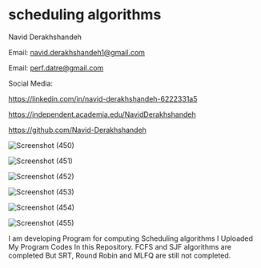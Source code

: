 # scheduling algorithms

 Navid Derakhshandeh
 
Email: navid.derakhshandeh1@gmail.com

Email: perf.datre@gmail.com

Social Media:

https://linkedin.com/in/navid-derakhshandeh-6222331a5

https://independent.academia.edu/NavidDerakhshandeh

https://github.com/Navid-Derakhshandeh

![Screenshot (450)](https://github.com/Navid-Derakhshandeh/scheduling-algorithms/assets/111235264/d109d297-67db-4b2a-a794-0d244fe0c321)

![Screenshot (451)](https://github.com/Navid-Derakhshandeh/scheduling-algorithms/assets/111235264/f74fd4d5-571d-4116-8425-e715b40d1113)

![Screenshot (452)](https://github.com/Navid-Derakhshandeh/scheduling-algorithms/assets/111235264/204be0fb-ee4f-40db-99f8-f0f773bc9f6f)

![Screenshot (453)](https://github.com/Navid-Derakhshandeh/scheduling-algorithms/assets/111235264/d48e6703-8558-4180-875a-a14867d31e8c)

![Screenshot (454)](https://github.com/Navid-Derakhshandeh/scheduling-algorithms/assets/111235264/545da9b1-03c0-4dd8-b9d6-935e9fa98337)

![Screenshot (455)](https://github.com/Navid-Derakhshandeh/scheduling-algorithms/assets/111235264/16b22939-0332-4b46-9bce-d0800c9cae50)

I am developing Program for computing Scheduling algorithms I Uploaded My Program Codes In this Repository. FCFS and SJF algorithms are completed But SRT, Round Robin and MLFQ are still not completed.
